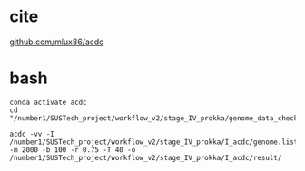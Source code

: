 # cite
[github.com/mlux86/acdc](https://github.com/mlux86/acdc)

# bash
```
conda activate acdc
cd "/number1/SUSTech_project/workflow_v2/stage_IV_prokka/genome_data_checkmdefault_drep5098/genome_short_contig/"

acdc -vv -I /number1/SUSTech_project/workflow_v2/stage_IV_prokka/I_acdc/genome.list -m 2000 -b 100 -r 0.75 -T 40 -o /number1/SUSTech_project/workflow_v2/stage_IV_prokka/I_acdc/result/


```